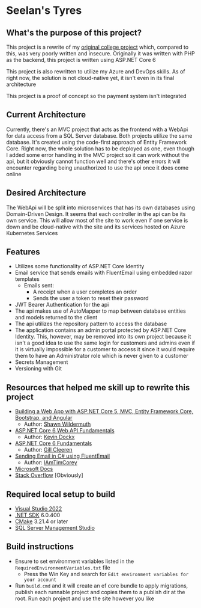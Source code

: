 # Seelan's Tyres

## What's the purpose of this project?

This project is a rewrite of my [original college project](https://bitbucket.org/Shaylen/seelans-tyres/src/master/) which, compared to this, was very poorly written and insecure. Originally it was written with PHP as the backend, this project is written using ASP.NET Core 6

This project is also rewritten to utilize my Azure and DevOps skills. As of right now, the solution is not cloud-native yet, it isn't even in its final architecture

This project is a proof of concept so the payment system isn't integrated

## Current Architecture

Currently, there's an MVC project that acts as the frontend with a WebApi for data access from a SQL Server database. Both projects utilize the same database. It's created using the code-first approach of Entity Framework Core. Right now, the whole solution has to be deployed as one, even though I added some error handling in the MVC project so it can work without the api, but it obviously cannot function well and there's other errors it will encounter regarding being unauthorized to use the api once it does come online

## Desired Architecture

The WebApi will be split into microservices that has its own databases using Domain-Driven Design. It seems that each controller in the api can be its own service. This will allow most of the site to work even if one service is down and be cloud-native with the site and its services hosted on Azure Kubernetes Services

## Features

* Utilizes some functionality of ASP.NET Core Identity
* Email service that sends emails with FluentEmail using embedded razor templates
  * Emails sent:
    * A receipt when a user completes an order
    * Sends the user a token to reset their password
* JWT Bearer Authentication for the api
* The api makes use of AutoMapper to map between database entities and models returned to the client
* The api utilizes the repository pattern to access the database
* The application contains an admin portal protected by ASP.NET Core Identity. This, however, may be removed into its own project because it isn't a good idea to use the same login for customers and admins even if it is virtually impossible for a customer to access it since it would require them to have an Administrator role which is never given to a customer
* Secrets Management
* Versioning with Git

## Resources that helped me skill up to rewrite this project

* [Building a Web App with ASP.NET Core 5, MVC, Entity Framework Core, Bootstrap, and Angular](https://www.pluralsight.com/courses/aspnetcore-mvc-efcore-bootstrap-angular-web)
  * Author: [Shawn Wildermuth](https://app.pluralsight.com/profile/author/shawn-wildermuth)
* [ASP.NET Core 6 Web API Fundamentals](https://www.pluralsight.com/courses/asp-dot-net-core-6-web-api-fundamentals)
  * Author: [Kevin Dockx](https://app.pluralsight.com/profile/author/kevin-dockx)
* [ASP.NET Core 6 Fundamentals](https://www.pluralsight.com/courses/asp-dot-net-core-6-fundamentals)
  * Author: [Gill Cleeren](https://app.pluralsight.com/profile/author/gill-cleeren)
* [Sending Email in C# using FluentEmail](https://www.youtube.com/watch?v=qSeO9886nRM)
  * Author: [IAmTimCorey](https://www.youtube.com/user/IAmTimCorey)
* [Microsoft Docs](https://docs.microsoft.com/en-us/)
* [Stack Overflow](https://stackoverflow.com/) [Obviously]

## Required local setup to build

* [Visual Studio 2022](https://visualstudio.microsoft.com/downloads/)
* [.NET SDK](https://dotnet.microsoft.com/en-us/download/dotnet/6.0) 6.0.400
* [CMake](https://cmake.org/download/) 3.21.4 or later
* [SQL Server Management Studio](https://docs.microsoft.com/en-us/sql/ssms/download-sql-server-management-studio-ssms?view=sql-server-ver16)

## Build instructions

* Ensure to set environment variables listed in the `RequiredEnvironmentVariables.txt` file
  * Press the Win Key and search for `Edit environment variables for your account`
* Run `build.cmd` and it will create an ef core bundle to apply migrations, publish each runnable project and copies them to a publish dir at the root. Run each project and use the site however you like